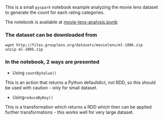 This is a small `pyspark` notebook example analyzing the movie lens dataset to generate the count for each rating categories.

The notebook is available at 
[movie-lens-analysis.ipynb](movie-lens-analysis.ipynb) 

###  The dataset can be downloaded from 

```
wget http://files.grouplens.org/datasets/movielens/ml-100k.zip
unzip ml-100k.zip
```
### In the notebook, 2 ways are presented

* Using  `countByValue()` 

This is an action that returns a Python defaultdict, not RDD, so this should be used with caution - only for small dataset.


* Using`reduceByKey()`

This is a transformation which returns a RDD which then can be applied further transformations - this works well for very large dataset.


